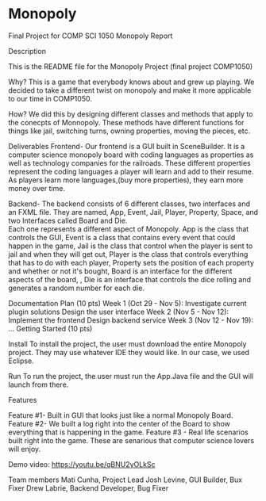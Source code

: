 # Monopoly
Final Project for COMP SCI 1050
Monopoly Report

Description

This is the README file for the Monopoly Project (final project COMP1050)

Why? 
This is a game that everybody knows about and grew up playing. 
We decided to take a different twist on monopoly and make it more applicable to our time in COMP1050. 

How? 
We did this by designing different classes and methods that apply to the conecpts of Monnopoly. 
These methods have different functions for things like jail, switching turns, owning properties, moving the pieces, etc. 

Deliverables 
Frontend- Our frontend is a GUI built in SceneBuilder. It is a computer science monopoly board with coding languages as properties as well 
as technology companies for the railroads. These different properties represent the coding languages a player will learn and add to their resume. 
As players learn more languages,(buy more properties), they earn more money over time. 

Backend- The backend consists of 6 different classes, two interfaces and an FXML file. They are named, App, Event, Jail, Player, Property, Space, and two Interfaces called Board and Die.  
Each one represents a different aspect of Monopoly. App is the class that controls the GUI, Event is a class that contains every event that could happen in the game,
Jail is the class that control when the player is sent to jail and when they will get out, Player is the class that controls everything that has to do with 
each player, Property sets the position of each property and whether or not it's bought, Board is an interface for the different aspects of the board, , 
Die is an interface that controls the dice rolling and generates a random number for each die. 

Documentation
Plan (10 pts)
Week 1 (Oct 29 - Nov 5):
Investigate current plugin solutions
Design the user interface
Week 2 (Nov 5 - Nov 12):
Implement the frontend
Design backend service
Week 3 (Nov 12 - Nov 19): ...
Getting Started (10 pts)

Install
To install the project, the user must download the entire Monopoly project. They may use whatever IDE they would like. In our case, we 
used Eclipse. 

Run
To run the project, the user must run the App.Java file and the GUI will launch from there. 

Features

Feature #1- Built in GUI that looks just like a normal Monopoly Board.
Feature #2- We built a log right into the center of the Board to show everything that is happening in the game. 
Feature #3 - Real life scenarios built right into the game. These are senarious that computer science lovers will enjoy. 

Demo video: https://youtu.be/qBNU2yOLkSc


Team members 
Mati Cunha, Project Lead
Josh Levine, GUI Builder, Bux Fixer
Drew Labrie, Backend Developer, Bug Fixer
